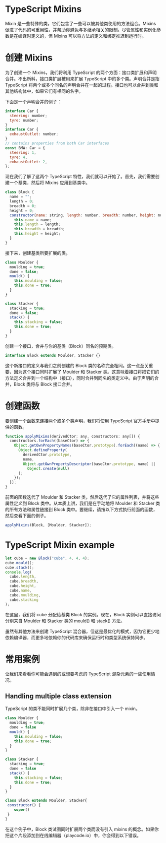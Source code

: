 # TypeScript Mixins

Mixin 是一些特殊的类，它们包含了一些可以被其他类使用的方法组合。Mixins 促进了代码的可重用性，并帮助你避免与多继承相关的限制。尽管属性和实例化参数是在编译时定义的，但 Mixins 可以将方法的定义和绑定推迟到运行时。

# 创建 Mixins

为了创建一个 Mixins，我们将利用 TypeScript 的两个方面：接口类扩展和声明合并。不出所料，接口类扩展被用来扩展 TypeScript 中的多个类。声明合并是指 TypeScript 将两个或多个同名的声明合并在一起的过程。接口也可以合并到类和其他结构体中，如果它们有相同的名字。

下面是一个声明合并的例子：

```js
interface Car {
  steering: number;
  tyre: number;
}
interface Car {
  exhaustOutlet: number;
}
// contains properties from both Car interfaces
const BMW: Car = {
  steering: 1,
  tyre: 4,
  exhaustOutlet: 2,
};
```

现在我们了解了这两个 TypeScript 特性，我们就可以开始了。首先，我们需要创建一个基类，然后将 Mixins 应用到基类中。

```js
class Block {
  name = "";
  length = 0;
  breadth = 0;
  height = 0;
  constructor(name: string, length: number, breadth: number, height: number) {
    this.name = name;
    this.length = length;
    this.breadth = breadth;
    this.height = height;
  }
}
```

接下来，创建基类所要扩展的类。

```js
class Moulder {
  moulding = true;
  done = false;
  mould() {
    this.moulding = false;
    this.done = true;
  }
}

class Stacker {
  stacking = true;
  done = false;
  stack() {
    this.stacking = false;
    this.done = true;
  }
}
```

创建一个接口，合并与你的基类（Block）同名的预期类。

```js
interface Block extends Moulder, Stacker {}
```

这个新接口的定义与我们之前创建的 Block 类的名称完全相同。这一点至关重要，因为这个接口同时扩展了 Moulder 和 Stacker 类。这意味着接口将把它们的方法定义合并到一个结构中（接口），同时合并到同名的类定义中。由于声明的合并，Block 类将与 Block 接口合并。

# 创建函数

要创建一个函数来连接两个或多个类声明，我们将使用 TypeScript 官方手册中提供的函数。

```js
function applyMixins(derivedCtor: any, constructors: any[]) {
  constructors.forEach((baseCtor) => {
    Object.getOwnPropertyNames(baseCtor.prototype).forEach((name) => {
      Object.defineProperty(
        derivedCtor.prototype,
        name,
        Object.getOwnPropertyDescriptor(baseCtor.prototype, name) ||
          Object.create(null)
      );
    });
  });
}
```

前面的函数迭代了 Moulder 和 Stacker 类，然后迭代了它的属性列表，并将这些属性定义到 Block 类中。从本质上讲，我们是在手动地将 Moulder 和 Stacker 类的所有方法和属性链接到 Block 类中。要继续，请按以下方式执行前面的函数，然后查看下面的例子。

```js
applyMixins(Block, [Moulder, Stacker]);
```

# TypeScript Mixin example

```js
let cube = new Block("cube", 4, 4, 4);
cube.mould();
cube.stack();
console.log(
  cube.length,
  cube.breadth,
  cube.height,
  cube.name,
  cube.moulding,
  cube.stacking
);
```

在这里，我们将 cube 分配给基类 Block 的实例。现在，Block 实例可以直接访问分别来自 Moulder 和 Stacker 类的 mould() 和 stack() 方法。

虽然有其他方法来创建 TypeScript 混合器，但这是最优化的模式，因为它更少地依赖编译器，而更多地依赖你的代码库来确保运行时和类型系统保持同步。

# 常用案例

让我们来看看你可能会遇到的或想要考虑的 TypeScript 混杂元素的一些使用情况。

## Handling multiple class extension

TypeScript 的类不能同时扩展几个类，除非在接口中引入一个 mixin。

```js
class Moulder {
  moulding = true;
  done = false
  mould() {
    this.moulding = false;
    this.done = true;
  }
}

class Stacker {
  stacking = true;
  done = false
  stack() {
    this.stacking = false;
    this.done = true;
  }
}

class Block extends Moulder, Stacker{
 constructor() {
    super()
 }
}
```

在这个例子中，Block 类试图同时扩展两个类而没有引入 mixins 的概念。如果你把这个片段添加到在线编辑器（playcode.io）中，你会得到以下错误。
